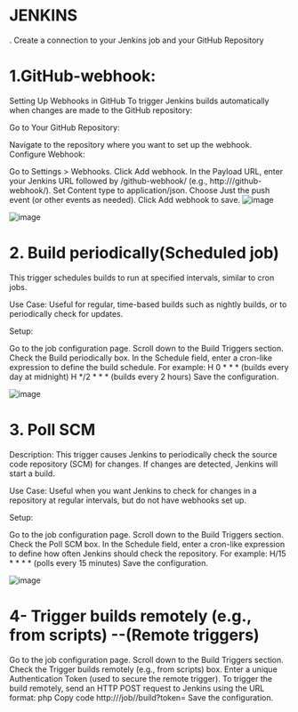 # JENKINS
.
Create a connection to your Jenkins job and your GitHub Repository 

# 1.GitHub-webhook:
Setting Up Webhooks in GitHub
To trigger Jenkins builds automatically when changes are made to the GitHub repository:

Go to Your GitHub Repository:

Navigate to the repository where you want to set up the webhook.
Configure Webhook:

Go to Settings > Webhooks.
Click Add webhook.
In the Payload URL, enter your Jenkins URL followed by /github-webhook/ (e.g., http://<your-jenkins-url>/github-webhook/).
Set Content type to application/json.
Choose Just the push event (or other events as needed).
Click Add webhook to save.
![image](https://github.com/user-attachments/assets/c5864f00-890b-48dd-8c13-124dce7ca92a)

![image](https://github.com/user-attachments/assets/21ff1291-95df-4db2-9740-eb1e77866374)


# 2. Build periodically(Scheduled job)
This trigger schedules builds to run at specified intervals, similar to cron jobs.

Use Case: Useful for regular, time-based builds such as nightly builds, or to periodically check for updates.

Setup:

Go to the job configuration page.
Scroll down to the Build Triggers section.
Check the Build periodically box.
In the Schedule field, enter a cron-like expression to define the build schedule. For example:
H 0 * * * (builds every day at midnight)
H */2 * * * (builds every 2 hours)
Save the configuration.

![image](https://github.com/user-attachments/assets/0e5bee5f-e1f7-4de4-baf9-68ff9fe3b0c7)


# 3. Poll SCM
Description: This trigger causes Jenkins to periodically check the source code repository (SCM) for changes. If changes are detected, Jenkins will start a build.

Use Case: Useful when you want Jenkins to check for changes in a repository at regular intervals, but do not have webhooks set up.

Setup:

Go to the job configuration page.
Scroll down to the Build Triggers section.
Check the Poll SCM box.
In the Schedule field, enter a cron-like expression to define how often Jenkins should check the repository. For example:
H/15 * * * * (polls every 15 minutes)
Save the configuration.

![image](https://github.com/user-attachments/assets/db8ee9f1-8319-44b5-9292-00b7e3df5e90)


# 4- Trigger builds remotely (e.g., from scripts)  --(Remote triggers)
Go to the job configuration page.
Scroll down to the Build Triggers section.
Check the Trigger builds remotely (e.g., from scripts) box.
Enter a unique Authentication Token (used to secure the remote trigger).
To trigger the build remotely, send an HTTP POST request to Jenkins using the URL format:
php
Copy code
http://<your-jenkins-url>/job/<job-name>/build?token=<token>
Save the configuration.



